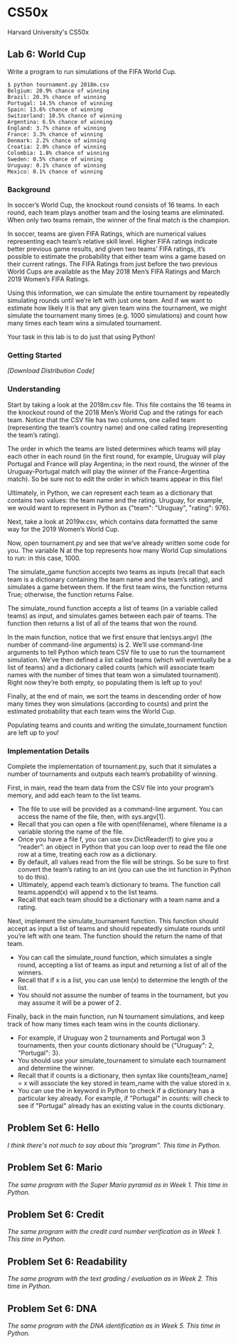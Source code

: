 # CS50x
 Harvard University's CS50x

## Lab 6: World Cup

Write a program to run simulations of the FIFA World Cup.
```
$ python tournament.py 2018m.csv
Belgium: 20.9% chance of winning
Brazil: 20.3% chance of winning
Portugal: 14.5% chance of winning
Spain: 13.6% chance of winning
Switzerland: 10.5% chance of winning
Argentina: 6.5% chance of winning
England: 3.7% chance of winning
France: 3.3% chance of winning
Denmark: 2.2% chance of winning
Croatia: 2.0% chance of winning
Colombia: 1.8% chance of winning
Sweden: 0.5% chance of winning
Uruguay: 0.1% chance of winning
Mexico: 0.1% chance of winning
```

### Background

In soccer’s World Cup, the knockout round consists of 16 teams. In each round, each team plays another team and the losing teams are eliminated. When only two teams remain, the winner of the final match is the champion.

In soccer, teams are given FIFA Ratings, which are numerical values representing each team’s relative skill level. Higher FIFA ratings indicate better previous game results, and given two teams’ FIFA ratings, it’s possible to estimate the probability that either team wins a game based on their current ratings. The FIFA Ratings from just before the two previous World Cups are available as the May 2018 Men’s FIFA Ratings and March 2019 Women’s FIFA Ratings.

Using this information, we can simulate the entire tournament by repeatedly simulating rounds until we’re left with just one team. And if we want to estimate how likely it is that any given team wins the tournament, we might simulate the tournament many times (e.g. 1000 simulations) and count how many times each team wins a simulated tournament.

Your task in this lab is to do just that using Python!

### Getting Started

*\[Download Distribution Code\]*

### Understanding

Start by taking a look at the 2018m.csv file. This file contains the 16 teams in the knockout round of the 2018 Men’s World Cup and the ratings for each team. Notice that the CSV file has two columns, one called team (representing the team’s country name) and one called rating (representing the team’s rating).

The order in which the teams are listed determines which teams will play each other in each round (in the first round, for example, Uruguay will play Portugal and France will play Argentina; in the next round, the winner of the Uruguay-Portugal match will play the winner of the France-Argentina match). So be sure not to edit the order in which teams appear in this file!

Ultimately, in Python, we can represent each team as a dictionary that contains two values: the team name and the rating. Uruguay, for example, we would want to represent in Python as {"team": "Uruguay", "rating": 976}.

Next, take a look at 2019w.csv, which contains data formatted the same way for the 2019 Women’s World Cup.

Now, open tournament.py and see that we’ve already written some code for you. The variable N at the top represents how many World Cup simulations to run: in this case, 1000.

The simulate_game function accepts two teams as inputs (recall that each team is a dictionary containing the team name and the team’s rating), and simulates a game between them. If the first team wins, the function returns True; otherwise, the function returns False.

The simulate_round function accepts a list of teams (in a variable called teams) as input, and simulates games between each pair of teams. The function then returns a list of all of the teams that won the round.

In the main function, notice that we first ensure that len(sys.argv) (the number of command-line arguments) is 2. We’ll use command-line arguments to tell Python which team CSV file to use to run the tournament simulation. We’ve then defined a list called teams (which will eventually be a list of teams) and a dictionary called counts (which will associate team names with the number of times that team won a simulated tournament). Right now they’re both empty, so populating them is left up to you!

Finally, at the end of main, we sort the teams in descending order of how many times they won simulations (according to counts) and print the estimated probability that each team wins the World Cup.

Populating teams and counts and writing the simulate_tournament function are left up to you!

### Implementation Details

Complete the implementation of tournament.py, such that it simulates a number of tournaments and outputs each team’s probability of winning.

First, in main, read the team data from the CSV file into your program’s memory, and add each team to the list teams.

- The file to use will be provided as a command-line argument. You can access the name of the file, then, with sys.argv[1].
- Recall that you can open a file with open(filename), where filename is a variable storing the name of the file.
- Once you have a file f, you can use csv.DictReader(f) to give you a “reader”: an object in Python that you can loop over to read the file one row at a time, treating each row as a dictionary.
- By default, all values read from the file will be strings. So be sure to first convert the team’s rating to an int (you can use the int function in Python to do this).
- Ultimately, append each team’s dictionary to teams. The function call teams.append(x) will append x to the list teams.
- Recall that each team should be a dictionary with a team name and a rating.

Next, implement the simulate_tournament function. This function should accept as input a list of teams and should repeatedly simulate rounds until you’re left with one team. The function should the return the name of that team.

- You can call the simulate_round function, which simulates a single round, accepting a list of teams as input and returning a list of all of the winners.
- Recall that if x is a list, you can use len(x) to determine the length of the list.
- You should not assume the number of teams in the tournament, but you may assume it will be a power of 2.

Finally, back in the main function, run N tournament simulations, and keep track of how many times each team wins in the counts dictionary.

- For example, if Uruguay won 2 tournaments and Portugal won 3 tournaments, then your counts dictionary should be {"Uruguay": 2, "Portugal": 3}.
- You should use your simulate_tournament to simulate each tournament and determine the winner.
- Recall that if counts is a dictionary, then syntax like counts[team_name] = x will associate the key stored in team_name with the value stored in x.
- You can use the in keyword in Python to check if a dictionary has a particular key already. For example, if "Portugal" in counts: will check to see if "Portugal" already has an existing value in the counts dictionary.

## Problem Set 6: Hello

*I think there's not much to say about this "program". This time in Python.*

## Problem Set 6: Mario

*The same program with the Super Mario pyramid as in Week 1. This time in Python.*

## Problem Set 6: Credit

*The same program with the credit card number verification as in Week 1. This time in Python.*

## Problem Set 6: Readability

*The same program with the text grading / evaluation as in Week 2. This time in Python.*

## Problem Set 6: DNA

*The same program with the DNA identification as in Week 5. This time in Python.*